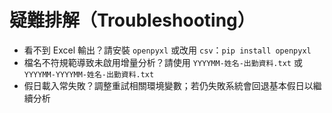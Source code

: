 # 疑難排解（Troubleshooting）

- 看不到 Excel 輸出？請安裝 `openpyxl` 或改用 `csv`：`pip install openpyxl`
- 檔名不符規範導致未啟用增量分析？請使用 `YYYYMM-姓名-出勤資料.txt` 或 `YYYYMM-YYYYMM-姓名-出勤資料.txt`
- 假日載入常失敗？調整重試相關環境變數；若仍失敗系統會回退基本假日以繼續分析


